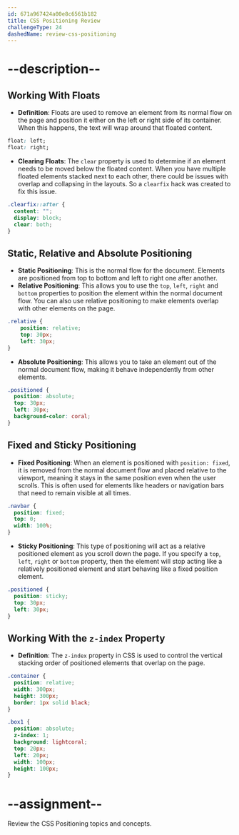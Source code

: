 ```yaml
---
id: 671a967424a00e8c6561b182
title: CSS Positioning Review
challengeType: 24
dashedName: review-css-positioning
---
```


# --description--

## Working With Floats

- **Definition**: Floats are used to remove an element from its normal flow on the page and position it either on the left or right side of its container. When this happens, the text will wrap around that floated content. 

```css
float: left;
float: right;
```

- **Clearing Floats**: The `clear` property is used to determine if an element needs to be moved below the floated content. When you have multiple floated elements stacked next to each other, there could be issues with overlap and collapsing in the layouts. So a `clearfix` hack was created to fix this issue.

```css
.clearfix::after {
  content: "";
  display: block;
  clear: both;
}
```

## Static, Relative and Absolute Positioning 

- **Static Positioning**: This is the normal flow for the document. Elements are positioned from top to bottom and left to right one after another.
- **Relative Positioning**: This allows you to use the `top`, `left`, `right` and `bottom` properties to position the element within the normal document flow. You can also use relative positioning to make elements overlap with other elements on the page.

```css
.relative {
    position: relative;
    top: 30px;
    left: 30px;
}
```

- **Absolute Positioning**: This allows you to take an element out of the normal document flow, making it behave independently from other elements. 

```css
.positioned {
  position: absolute;
  top: 30px;
  left: 30px;
  background-color: coral;
}
```

## Fixed and Sticky Positioning

- **Fixed Positioning**: When an element is positioned with `position: fixed`, it is removed from the normal document flow and placed relative to the viewport, meaning it stays in the same position even when the user scrolls. This is often used for elements like headers or navigation bars that need to remain visible at all times.

```css
.navbar {
  position: fixed; 
  top: 0; 
  width: 100%; 
}
```

- **Sticky Positioning**: This type of positioning will act as a relative positioned element as you scroll down the page. If you specify a `top`, `left`, `right` or `bottom` property, then the element will stop acting like a relatively positioned element and start behaving like a fixed position element.

```css
.positioned {
  position: sticky;
  top: 30px;
  left: 30px;
}
```

## Working With the `z-index` Property 

- **Definition**: The `z-index` property in CSS is used to control the vertical stacking order of positioned elements that overlap on the page. 

```css
.container {
  position: relative;
  width: 300px;
  height: 300px;
  border: 1px solid black;
}

.box1 {
  position: absolute;
  z-index: 1;
  background: lightcoral;
  top: 20px;
  left: 20px;
  width: 100px;
  height: 100px;
}
```

# --assignment--

Review the CSS Positioning topics and concepts.
